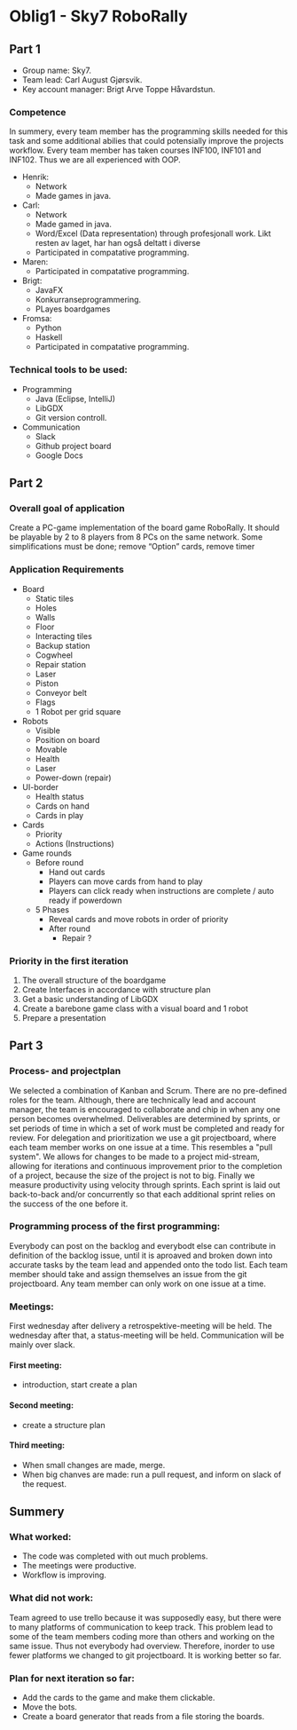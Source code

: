 # Oblig1 - Sky7 RoboRally

## Part 1

- Group name: Sky7.
- Team lead: Carl August Gjørsvik.
- Key account manager: Brigt Arve Toppe Håvardstun.

### Competence
  
In summery, every team member has the programming skills needed for this task and some additional abilies that could potensially improve the projects workflow. Every team member has taken courses INF100, INF101 and INF102. Thus we are all experienced with OOP.

- Henrik:
  - Network
  - Made games in java.
- Carl:
  - Network
  - Made gamed in java.
  - Word/Excel (Data representation) through profesjonall work. Likt resten av laget, har han også deltatt i diverse  
  - Participated in compatative programming.
- Maren:
  - Participated in compatative programming.
- Brigt:
  - JavaFX
  - Konkurranseprogrammering. 
  - PLayes boardgames 
- Fromsa:
  - Python 
  - Haskell 
  - Participated in compatative programming.

### Technical tools to be used:
- Programming
  - Java (Eclipse, IntelliJ)
  - LibGDX
  - Git version controll.
- Communication
  - Slack
  - Github project board
  - Google Docs

## Part 2

### Overall goal of application
Create a PC-game implementation of the board game RoboRally. 
It should be playable by 2 to 8 players from 8 PCs on the same network. 
Some simplifications must be done; remove “Option” cards, remove timer

### Application Requirements
- Board
  - Static tiles
  - Holes
  - Walls
  - Floor
  - Interacting tiles
  - Backup station
  - Cogwheel
  - Repair station
  - Laser
  - Piston
  - Conveyor belt
  - Flags
  - 1 Robot per grid square
- Robots
  - Visible
  - Position on board
  - Movable
  - Health
  - Laser
  - Power-down (repair)
- UI-border
  - Health status
  - Cards on hand
  - Cards in play
- Cards
  - Priority
  - Actions (Instructions)
- Game rounds
  - Before round
    - Hand out cards
    - Players can move cards from hand to play
    - Players can click ready when instructions are complete / auto ready if powerdown
  - 5 Phases
    - Reveal cards and move robots in order of priority
    - After round
      - Repair ?

### Priority in the first iteration
1. The overall structure of the boardgame
2. Create Interfaces in accordance with structure plan
3. Get a basic understanding of LibGDX
4. Create a barebone game class with a visual board and 1 robot
5. Prepare a presentation

## Part 3

### Process- and projectplan
We selected a combination of Kanban and Scrum. There are no pre-defined roles for the team. Although, there are technically lead and account manager, the team is encouraged to collaborate and chip in when any one person becomes overwhelmed. Deliverables are determined by sprints, or set periods of time in which a set of work must be completed and ready for review. For delegation and prioritization we use a git projectboard, where each team member works on one issue at a time. This resembles a "pull system". We allows for changes to be made to a project mid-stream, allowing for iterations and continuous improvement prior to the completion of a project, because the size of the project is not to big. Finally we measure productivity using velocity through sprints. Each sprint is laid out back-to-back and/or concurrently so that each additional sprint relies on the success of the one before it. 


### Programming process of the first programming:
Everybody can post on the backlog and everybodt else can contribute in definition of the backlog issue, until it is aproaved and broken down into accurate tasks by the team lead and appended onto the todo list. Each team member should take and assign themselves an issue from the git projectboard. Any team member can only work on one issue at a time.

### Meetings:
  First wednesday after delivery a retrospektive-meeting will be held.
  The wednesday after that, a status-meeting will be held.
  Communication will be mainly over slack.

#### First meeting: 
  - introduction, start create a plan
#### Second meeting: 
  - create a structure plan
#### Third meeting:  
  - When small changes are made, merge.
  - When big chanves are made: run a pull request, and inform on slack of the request. 


## Summery

### What worked:
  - The code was completed with out much problems.
  - The meetings were productive.
  - Workflow is improving.
  
### What did not work:
Team agreed to use trello because it was supposedly easy, but there were to many platforms of communication to keep track. This problem lead to some of the team members coding more than others and working on the same issue. Thus not everybody had overview. Therefore, inorder to use fewer platforms we changed to git projectboard. It is working better so far. 

### Plan for next iteration so far:
  - Add the cards to the game and make them clickable.
  - Move the bots.
  - Create a board generator that reads from a file storing the boards.

